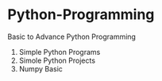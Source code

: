 # Python-Programming

Basic to Advance Python Programming
1. Simple Python Programs
2. Simole Python Projects
3. Numpy Basic
